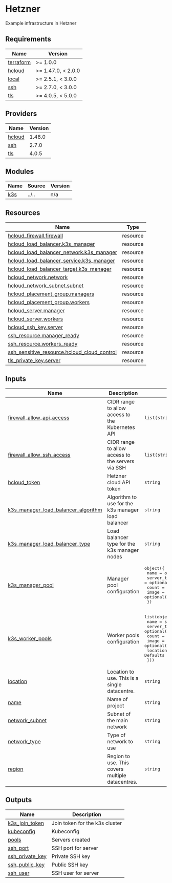 # Hetzner

Example infrastructure in Hetzner

<!-- BEGIN_TF_DOCS -->
## Requirements

| Name | Version |
|------|---------|
| <a name="requirement_terraform"></a> [terraform](#requirement\_terraform) | >= 1.0.0 |
| <a name="requirement_hcloud"></a> [hcloud](#requirement\_hcloud) | >= 1.47.0, < 2.0.0 |
| <a name="requirement_local"></a> [local](#requirement\_local) | >= 2.5.1, < 3.0.0 |
| <a name="requirement_ssh"></a> [ssh](#requirement\_ssh) | >= 2.7.0, < 3.0.0 |
| <a name="requirement_tls"></a> [tls](#requirement\_tls) | >= 4.0.5, < 5.0.0 |

## Providers

| Name | Version |
|------|---------|
| <a name="provider_hcloud"></a> [hcloud](#provider\_hcloud) | 1.48.0 |
| <a name="provider_ssh"></a> [ssh](#provider\_ssh) | 2.7.0 |
| <a name="provider_tls"></a> [tls](#provider\_tls) | 4.0.5 |

## Modules

| Name | Source | Version |
|------|--------|---------|
| <a name="module_k3s"></a> [k3s](#module\_k3s) | ../.. | n/a |

## Resources

| Name | Type |
|------|------|
| [hcloud_firewall.firewall](https://registry.terraform.io/providers/hetznercloud/hcloud/latest/docs/resources/firewall) | resource |
| [hcloud_load_balancer.k3s_manager](https://registry.terraform.io/providers/hetznercloud/hcloud/latest/docs/resources/load_balancer) | resource |
| [hcloud_load_balancer_network.k3s_manager](https://registry.terraform.io/providers/hetznercloud/hcloud/latest/docs/resources/load_balancer_network) | resource |
| [hcloud_load_balancer_service.k3s_manager](https://registry.terraform.io/providers/hetznercloud/hcloud/latest/docs/resources/load_balancer_service) | resource |
| [hcloud_load_balancer_target.k3s_manager](https://registry.terraform.io/providers/hetznercloud/hcloud/latest/docs/resources/load_balancer_target) | resource |
| [hcloud_network.network](https://registry.terraform.io/providers/hetznercloud/hcloud/latest/docs/resources/network) | resource |
| [hcloud_network_subnet.subnet](https://registry.terraform.io/providers/hetznercloud/hcloud/latest/docs/resources/network_subnet) | resource |
| [hcloud_placement_group.managers](https://registry.terraform.io/providers/hetznercloud/hcloud/latest/docs/resources/placement_group) | resource |
| [hcloud_placement_group.workers](https://registry.terraform.io/providers/hetznercloud/hcloud/latest/docs/resources/placement_group) | resource |
| [hcloud_server.manager](https://registry.terraform.io/providers/hetznercloud/hcloud/latest/docs/resources/server) | resource |
| [hcloud_server.workers](https://registry.terraform.io/providers/hetznercloud/hcloud/latest/docs/resources/server) | resource |
| [hcloud_ssh_key.server](https://registry.terraform.io/providers/hetznercloud/hcloud/latest/docs/resources/ssh_key) | resource |
| [ssh_resource.manager_ready](https://registry.terraform.io/providers/loafoe/ssh/latest/docs/resources/resource) | resource |
| [ssh_resource.workers_ready](https://registry.terraform.io/providers/loafoe/ssh/latest/docs/resources/resource) | resource |
| [ssh_sensitive_resource.hcloud_cloud_control](https://registry.terraform.io/providers/loafoe/ssh/latest/docs/resources/sensitive_resource) | resource |
| [tls_private_key.server](https://registry.terraform.io/providers/hashicorp/tls/latest/docs/resources/private_key) | resource |

## Inputs

| Name | Description | Type | Default | Required |
|------|-------------|------|---------|:--------:|
| <a name="input_firewall_allow_api_access"></a> [firewall\_allow\_api\_access](#input\_firewall\_allow\_api\_access) | CIDR range to allow access to the Kubernetes API | `list(string)` | <pre>[<br>  "0.0.0.0/0",<br>  "::/0"<br>]</pre> | no |
| <a name="input_firewall_allow_ssh_access"></a> [firewall\_allow\_ssh\_access](#input\_firewall\_allow\_ssh\_access) | CIDR range to allow access to the servers via SSH | `list(string)` | <pre>[<br>  "0.0.0.0/0",<br>  "::/0"<br>]</pre> | no |
| <a name="input_hcloud_token"></a> [hcloud\_token](#input\_hcloud\_token) | Hetzner cloud API token | `string` | n/a | yes |
| <a name="input_k3s_manager_load_balancer_algorithm"></a> [k3s\_manager\_load\_balancer\_algorithm](#input\_k3s\_manager\_load\_balancer\_algorithm) | Algorithm to use for the k3s manager load balancer | `string` | `"round_robin"` | no |
| <a name="input_k3s_manager_load_balancer_type"></a> [k3s\_manager\_load\_balancer\_type](#input\_k3s\_manager\_load\_balancer\_type) | Load balancer type for the k3s manager nodes | `string` | `"lb11"` | no |
| <a name="input_k3s_manager_pool"></a> [k3s\_manager\_pool](#input\_k3s\_manager\_pool) | Manager pool configuration | <pre>object({<br>    name        = optional(string, "manager")<br>    server_type = optional(string, "cx22")<br>    count       = optional(number, 1)<br>    image       = optional(string, "ubuntu-24.04")<br>  })</pre> | `{}` | no |
| <a name="input_k3s_worker_pools"></a> [k3s\_worker\_pools](#input\_k3s\_worker\_pools) | Worker pools configuration | <pre>list(object({<br>    name        = string<br>    server_type = optional(string, "cx22")<br>    count       = optional(number, 1)<br>    image       = optional(string, "ubuntu-24.04")<br>    location    = optional(string) # Defaults to var.location if not set<br>  }))</pre> | `[]` | no |
| <a name="input_location"></a> [location](#input\_location) | Location to use. This is a single datacentre. | `string` | `"nbg1"` | no |
| <a name="input_name"></a> [name](#input\_name) | Name of project | `string` | `"example"` | no |
| <a name="input_network_subnet"></a> [network\_subnet](#input\_network\_subnet) | Subnet of the main network | `string` | `"10.0.0.0/16"` | no |
| <a name="input_network_type"></a> [network\_type](#input\_network\_type) | Type of network to use | `string` | `"cloud"` | no |
| <a name="input_region"></a> [region](#input\_region) | Region to use. This covers multiple datacentres. | `string` | `"eu-central"` | no |

## Outputs

| Name | Description |
|------|-------------|
| <a name="output_k3s_join_token"></a> [k3s\_join\_token](#output\_k3s\_join\_token) | Join token for the k3s cluster |
| <a name="output_kubeconfig"></a> [kubeconfig](#output\_kubeconfig) | Kubeconfig |
| <a name="output_pools"></a> [pools](#output\_pools) | Servers created |
| <a name="output_ssh_port"></a> [ssh\_port](#output\_ssh\_port) | SSH port for server |
| <a name="output_ssh_private_key"></a> [ssh\_private\_key](#output\_ssh\_private\_key) | Private SSH key |
| <a name="output_ssh_public_key"></a> [ssh\_public\_key](#output\_ssh\_public\_key) | Public SSH key |
| <a name="output_ssh_user"></a> [ssh\_user](#output\_ssh\_user) | SSH user for server |
<!-- END_TF_DOCS -->
